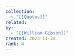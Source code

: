 ```yaml
---
collection:
  - "[[Quotes]]"
related: 
by:
  - "[[William Gibson]]"
created: 2023-11-28
rank: 4
---
```

 
